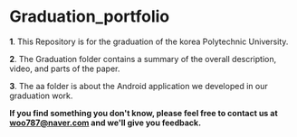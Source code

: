 # Graduation_portfolio




  **1**. This Repository is for the graduation of the korea Polytechnic University.
  
  
  **2**. The Graduation folder contains a summary of the overall description, video, and parts of the paper.
  
  
  **3**. The aa folder is about the Android application we developed in our graduation work.
  
  

  **If you find something you don't know, please feel free to contact us at woo787@naver.com and we'll give you feedback.**
